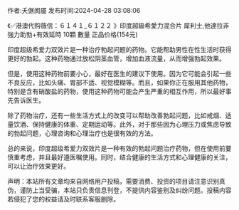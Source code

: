 <p>作者:夭倨阂靥 发布时间:2024-04-28 03:08:06</p>
<p>《✅港澳代购薇信：６１４１_６１２２ 》印度超級希愛力混合片 犀利士,他達拉非 強力助勃+有效延時 10顆 數量 正品价格(154元) </p>
									<p>印度超级希爱力双效片是一种治疗勃起问题的药物。它能帮助男性在性生活时获得更好的勃起。这种药物通过放松阴茎血管，增加血液流量，从而增强勃起效果。</p><p></p><p></p><p></p><p>但是，使用这种药物前要小心，最好在医生的建议下使用。因为它可能会引起一些不良反应，比如头痛、胃部不适、视觉模糊等。而且，如果你正在服用其他药物，特别是含有硝酸盐的药物，使用这种药物可能会产生严重的相互作用，所以最好事先告诉医生。</p><p></p><p></p><p></p><p>除了药物治疗，还有一些生活方式上的改变可以帮助改善勃起问题，比如戒烟、适量饮酒、保持健康的体重、定期运动等。此外，对于那些因为心理压力或焦虑导致的勃起问题，心理咨询和心理治疗也是很有效的方法。</p><p></p><p></p><p></p><p>总的来说，印度超级希爱力双效片是一种有效的勃起问题治疗药物，但在使用前要慎重考虑，并且最好遵医嘱使用。同时，结合健康的生活方式和心理健康的关注，可以让治疗效果更好。</p>				声明：本站所有文章均来自网络用户投稿，需要消费、投资的项目请注意识别真伪，谨防上当受骗，本站只负责信息刊登，不提供内容鉴别及纠纷问题。投稿内容若侵犯了您的权益请及时联系客服删除。				
